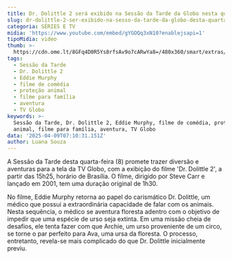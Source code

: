 ```yaml
---
title: Dr. Dolittle 2 será exibido na Sessão da Tarde da Globo nesta quarta-feira
slug: dr-dolittle-2-ser-exibido-na-sesso-da-tarde-da-globo-desta-quarta-feira
categoria: SÉRIES E TV
midia: 'https://www.youtube.com/embed/gYGOQq3xN10?enablejsapi=1'
tipoMidia: video
thumb: >-
  https://cdn.ome.lt/8GFq4D0R5Ys8rfsAv9o7cARwYa8=/480x360/smart/extras/conteudos/dolittle2.jpg
tags:
  - Sessão da Tarde
  - Dr. Dolittle 2
  - Eddie Murphy
  - filme de comédia
  - proteção animal
  - filme para família
  - aventura
  - TV Globo
keywords: >-
  Sessão da Tarde, Dr. Dolittle 2, Eddie Murphy, filme de comédia, proteção
  animal, filme para família, aventura, TV Globo
data: '2025-04-09T07:10:31.151Z'
author: Luana Souza
---
```


A Sessão da Tarde desta quarta-feira (8) promete trazer diversão e aventuras para a tela da TV Globo, com a exibição do filme 'Dr. Dolittle 2', a partir das 15h25, horário de Brasília. O filme, dirigido por Steve Carr e lançado em 2001, tem uma duração original de 1h30.

No filme, Eddie Murphy retorna ao papel do carismático Dr. Dolittle, um médico que possui a extraordinária capacidade de falar com os animais. Nesta sequência, o médico se aventura floresta adentro com o objetivo de impedir que uma espécie de urso seja extinta. Em uma missão cheia de desafios, ele tenta fazer com que Archie, um urso proveniente de um circo, se torne o par perfeito para Ava, uma ursa da floresta. O processo, entretanto, revela-se mais complicado do que Dr. Dolittle inicialmente previu.
